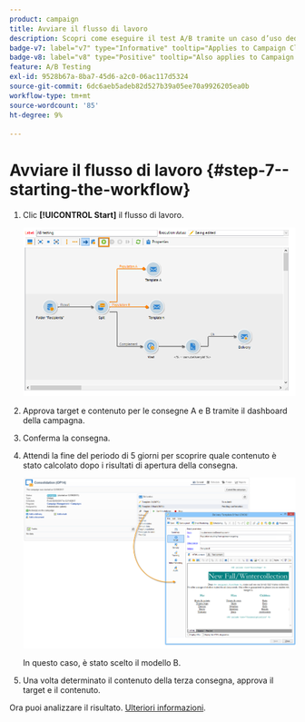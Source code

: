 ```yaml
---
product: campaign
title: Avviare il flusso di lavoro
description: Scopri come eseguire il test A/B tramite un caso d’uso dedicato
badge-v7: label="v7" type="Informative" tooltip="Applies to Campaign Classic v7"
badge-v8: label="v8" type="Positive" tooltip="Also applies to Campaign v8"
feature: A/B Testing
exl-id: 9528b67a-8ba7-45d6-a2c0-06ac117d5324
source-git-commit: 6dc6aeb5adeb82d527b39a05ee70a9926205ea0b
workflow-type: tm+mt
source-wordcount: '85'
ht-degree: 9%

---
```


# Avviare il flusso di lavoro {#step-7--starting-the-workflow}



1. Clic **[!UICONTROL Start]** il flusso di lavoro.

   ![](assets/use_case_abtesting_startwkfl_001.png)

1. Approva target e contenuto per le consegne A e B tramite il dashboard della campagna.
1. Conferma la consegna.
1. Attendi la fine del periodo di 5 giorni per scoprire quale contenuto è stato calcolato dopo i risultati di apertura della consegna.

   ![](assets/use_case_abtesting_startwkfl_002.png)

   In questo caso, è stato scelto il modello B.

1. Una volta determinato il contenuto della terza consegna, approva il target e il contenuto.

Ora puoi analizzare il risultato. [Ulteriori informazioni](a-b-testing-uc-analyzing.md).
